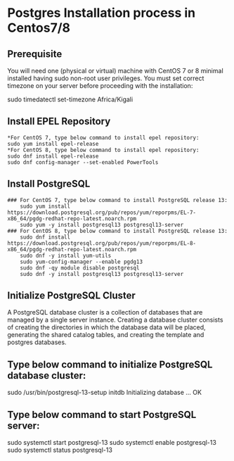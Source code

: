 # Postgres Installation process in Centos7/8

## Prerequisite
You will need one (physical or virtual) machine with CentOS 7 or 8 minimal installed having sudo non-root user privileges. 
You must set correct timezone on your server before proceeding with the installation:

sudo timedatectl set-timezone Africa/Kigali

## Install EPEL Repository
	*For CentOS 7, type below command to install epel repository:
	sudo yum install epel-release
	*For CentOS 8, type below command to install epel repository:
	sudo dnf install epel-release
	sudo dnf config-manager --set-enabled PowerTools
## Install PostgreSQL
	### For CentOS 7, type below command to install PostgreSQL release 13:
		sudo yum install https://download.postgresql.org/pub/repos/yum/reporpms/EL-7-x86_64/pgdg-redhat-repo-latest.noarch.rpm
		sudo yum -y install postgresql13 postgresql13-server
	### For CentOS 8, type below command to install PostgreSQL release 13:
		sudo dnf install https://download.postgresql.org/pub/repos/yum/reporpms/EL-8-x86_64/pgdg-redhat-repo-latest.noarch.rpm
		sudo dnf -y install yum-utils
		sudo yum-config-manager --enable pgdg13
		sudo dnf -qy module disable postgresql
		sudo dnf -y install postgresql13 postgresql13-server
## Initialize PostgreSQL Cluster
A PostgreSQL database cluster is a collection of databases that are managed by a single server instance. 
Creating a database cluster consists of creating the directories in which the database data will be placed, generating the shared catalog tables, and creating the template and postgres databases.

## Type below command to initialize PostgreSQL database cluster:
sudo /usr/bin/postgresql-13-setup initdb
Initializing database ... OK

## Type below command to start PostgreSQL server:
sudo systemctl start postgresql-13
sudo systemctl enable postgresql-13
sudo systemctl status postgresql-13




